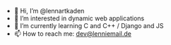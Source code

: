 - 👋 Hi, I’m @lennartkaden
- 👀 I’m interested in dynamic web applications
- 🌱 I’m currently learning C and C++ / Django and JS
- 📫 How to reach me: dev@lenniemail.de
 
<!---
- 💞️ I’m looking to collaborate on 
--->
